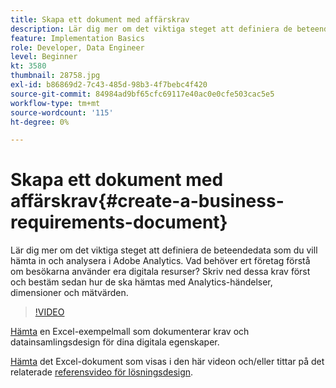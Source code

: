 ```yaml
---
title: Skapa ett dokument med affärskrav
description: Lär dig mer om det viktiga steget att definiera de beteendedata som du vill hämta in och analysera i Adobe Analytics.
feature: Implementation Basics
role: Developer, Data Engineer
level: Beginner
kt: 3580
thumbnail: 28758.jpg
exl-id: b86869d2-7c43-485d-98b3-4f7bebc4f420
source-git-commit: 84984ad9bf65cfc69117e40ac0e0cfe503cac5e5
workflow-type: tm+mt
source-wordcount: '115'
ht-degree: 0%

---
```


# Skapa ett dokument med affärskrav{#create-a-business-requirements-document}

Lär dig mer om det viktiga steget att definiera de beteendedata som du vill hämta in och analysera i Adobe Analytics. Vad behöver ert företag förstå om besökarna använder era digitala resurser? Skriv ned dessa krav först och bestäm sedan hur de ska hämtas med Analytics-händelser, dimensioner och mätvärden.

>[!VIDEO](https://video.tv.adobe.com/v/28758/?quality=12&learn=on)

[Hämta](assets/aa-implementation-playbook.xlsx) en Excel-exempelmall som dokumenterar krav och datainsamlingsdesign för dina digitala egenskaper.

[Hämta](assets/geometrixx-clothiers-brd-sdr.xlsx) det Excel-dokument som visas i den här videon och/eller tittar på det relaterade [referensvideo för lösningsdesign](creating-and-maintaining-an-sdr.md).
